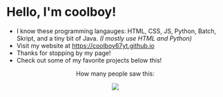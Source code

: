 # Hello, I'm coolboy!
- I know these programming langauges: HTML, CSS, JS, Python, Batch, Skript, and a tiny bit of Java. *(I mostly use HTML and Python)*
- Visit my website at https://coolboy67yt.github.io
- Thanks for stopping by my page!
- Check out some of my favorite projects below this!

<center>
  <p>How many people saw this:</p>
  <img src="https://profile-counter.glitch.me/coolboy67yt/count.svg">
</center>
